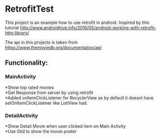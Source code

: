 # RetrofitTest

This project is an example how to use retrofit in android. Inspired by this tutorial
http://www.androidhive.info/2016/05/android-working-with-retrofit-http-library/

The api in this projects is taken from
https://www.themoviedb.org/documentation/api

## Functionality:
### MainActivity
*Show top rated movies<br />
*Get Response from server by using retrofit<br />
*Added onItemClickListener for RecyclerView as by default it doesnt have setOnItemClickListener like ListView had. <br />

### DetailActivity
*Show Detail Movie when user clicked item on Main Activity<br />
*Use Glid to show the movie poster

